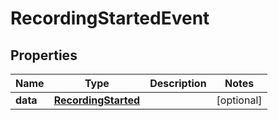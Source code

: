 

# RecordingStartedEvent


## Properties

Name | Type | Description | Notes
------------ | ------------- | ------------- | -------------
**data** | [**RecordingStarted**](RecordingStarted.md) |  |  [optional]



